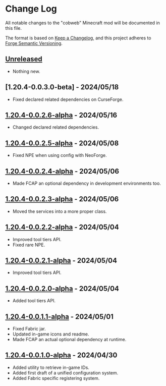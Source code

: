 # Change Log

All notable changes to the "cobweb" Minecraft mod will be documented in this file.

The format is based on [Keep a Changelog](https://keepachangelog.com/en/1.0.0/),
and this project adheres to [Forge Semantic Versioning](https://mcforge.readthedocs.io/en/latest/gettingstarted/versioning/#versioning).

## [Unreleased]

- Nothing new.

## [1.20.4-0.0.3.0-beta] - 2024/05/18

- Fixed declared related dependencies on CurseForge.

## [1.20.4-0.0.2.6-alpha] - 2024/05/16

- Changed declared related dependencies.

## [1.20.4-0.0.2.5-alpha] - 2024/05/08

- Fixed NPE when using config with NeoForge.

## [1.20.4-0.0.2.4-alpha] - 2024/05/06

- Made FCAP an optional dependency in development environments too.

## [1.20.4-0.0.2.3-alpha] - 2024/05/06

- Moved the services into a more proper class.

## [1.20.4-0.0.2.2-alpha] - 2024/05/04

- Improved tool tiers API.
- Fixed rare NPE.

## [1.20.4-0.0.2.1-alpha] - 2024/05/04

- Improved tool tiers API.

## [1.20.4-0.0.2.0-alpha] - 2024/05/04

- Added tool tiers API.

## [1.20.4-0.0.1.1-alpha] - 2024/05/01

- Fixed Fabric jar.
- Updated in-game icons and readme.
- Made FCAP an actual optional dependency at runtime.

## [1.20.4-0.0.1.0-alpha] - 2024/04/30

- Added utility to retrieve in-game IDs.
- Added first draft of a unified configuration system.
- Added Fabric specific registering system.

[Unreleased]: https://github.com/crystal-nest/cobweb
[README]: https://github.com/crystal-nest/cobweb#readme

[1.20.4-0.0.2.6-alpha]: https://github.com/crystal-nest/cobweb/releases/tag/v1.20.4-0.0.2.6-alpha
[1.20.4-0.0.2.5-alpha]: https://github.com/crystal-nest/cobweb/releases/tag/v1.20.4-0.0.2.5-alpha
[1.20.4-0.0.2.4-alpha]: https://github.com/crystal-nest/cobweb/releases/tag/v1.20.4-0.0.2.4-alpha
[1.20.4-0.0.2.3-alpha]: https://github.com/crystal-nest/cobweb/releases/tag/v1.20.4-0.0.2.3-alpha
[1.20.4-0.0.2.2-alpha]: https://github.com/crystal-nest/cobweb/releases/tag/v1.20.4-0.0.2.2-alpha
[1.20.4-0.0.2.1-alpha]: https://github.com/crystal-nest/cobweb/releases/tag/v1.20.4-0.0.2.1-alpha
[1.20.4-0.0.2.0-alpha]: https://github.com/crystal-nest/cobweb/releases/tag/v1.20.4-0.0.2.0-alpha
[1.20.4-0.0.1.1-alpha]: https://github.com/crystal-nest/cobweb/releases/tag/v1.20.4-0.0.1.1-alpha
[1.20.4-0.0.1.0-alpha]: https://github.com/crystal-nest/cobweb/releases/tag/v1.20.4-0.0.1.0-alpha
